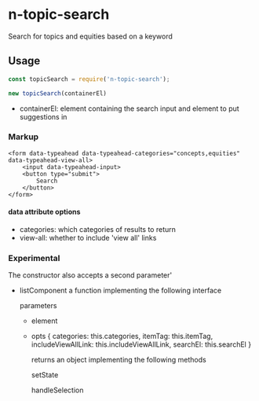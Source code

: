 # n-topic-search

Search for topics and equities based on a keyword

## Usage

```js
const topicSearch = require('n-topic-search');

new topicSearch(containerEl)
```

- containerEl:  element containing the search input and element to put suggestions in

### Markup

```
<form data-typeahead data-typeahead-categories="concepts,equities" data-typeahead-view-all>
	<input data-typeahead-input>
	<button type="submit">
		Search
	</button>
</form>

```

#### data attribute options
- categories: which categories of results to return
- view-all: whether to include 'view all' links

### Experimental
The constructor also accepts a second parameter'

- listComponent a function implementing the following interface

	parameters
	- element
	- opts {
			categories: this.categories,
			itemTag: this.itemTag,
			includeViewAllLink: this.includeViewAllLink,
			searchEl: this.searchEl
		}

		returns an object implementing the following methods

		setState

		handleSelection
